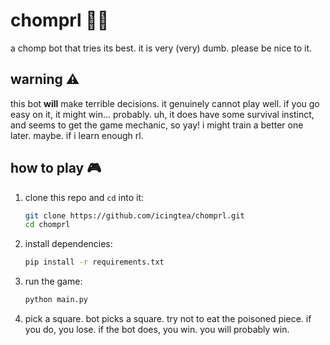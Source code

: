
# chomprl 🍫🤖  

a chomp bot that tries its best. it is very (very) dumb. please be nice to it.  

## warning ⚠️  

this bot **will** make terrible decisions. it genuinely cannot play well. if you go easy on it, it might win... probably. uh, it does have some survival instinct, and seems to get the game mechanic, so yay! i might train a better one later. maybe. if i learn enough rl.

## how to play 🎮  

1. clone this repo and `cd` into it:  
   ```sh
   git clone https://github.com/icingtea/chomprl.git  
   cd chomprl  
   ```  
2. install dependencies:  
   ```sh
   pip install -r requirements.txt  
   ```  
3. run the game:  
   ```sh
   python main.py  
   ```  
4. pick a square. bot picks a square. try not to eat the poisoned piece. if you do, you lose. if the bot does, you win. you will probably win.
